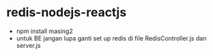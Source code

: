# redis-nodejs-reactjs
- npm install masing2
- untuk BE jangan lupa ganti set up redis di file RedisController.js dan server.js